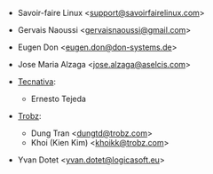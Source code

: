 - Savoir-faire Linux \<<support@savoirfairelinux.com>\>
- Gervais Naoussi \<<gervaisnaoussi@gmail.com>\>
- Eugen Don \<<eugen.don@don-systems.de>\>
- Jose Maria Alzaga \<<jose.alzaga@aselcis.com>\>
- [Tecnativa](https://www.tecnativa.com):
  - Ernesto Tejeda

- [Trobz](https://www.trobz.com):
  - Dung Tran \<<dungtd@trobz.com>\>
  - Khoi (Kien Kim) \<<khoikk@trobz.com>\>

- Yvan Dotet \<<yvan.dotet@logicasoft.eu>\>
